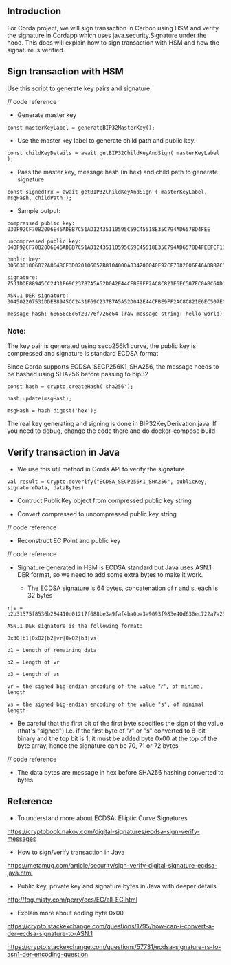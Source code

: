 ## Introduction 

For Corda project, we will sign transaction in Carbon using HSM and verify the signature in Cordapp which uses java.security.Signature under the hood. This docs will explain how to sign transaction with HSM and how the signature is verified. 

## Sign transaction with HSM 

Use this script to generate key pairs and signature:  

// code reference

* Generate master key 
```
const masterKeyLabel = generateBIP32MasterKey(); 
```
* Use the master key label to generate child path and public key. 
```
const childKeyDetails = await getBIP32ChildKeyAndSign( masterKeyLabel );
```
* Pass the master key, message hash (in hex) and child path to generate signature 
```
const signedTrx = await getBIP32ChildKeyAndSign ( masterKeyLabel, msgHash, childPath ); 
```
* Sample output: 
```
compressed public key: 030F92CF7082006E46ADBB7C51AD12435110595C59C45518E35C794AD6578D4FEE 

uncompressed public key: 040F92CF7082006E46ADBB7C51AD12435110595C59C45518E35C794AD6578D4FEEFCF13C1FDF511296845B61BADBED4EEE9D50A11A7CEE427224897015374577C3  

public key: 3056301006072A8648CE3D020106052B8104000A034200040F92CF7082006E46ADBB7C51AD12435110595C59C45518E35C794AD6578D4FEEFCF13C1FDF511296845B61BADBED4EEE9D50A11A7CEE427224897015374577C3 

signature: 7531DDE88945CC2431F69C237B7A5A52D042E44CFBE9FF2AC8C821E6EC507EC0ABC6AD1909A7C571E1C504261AEE5B92B3061D9AD7F921738C79806584CFD358 

ASN.1 DER signature: 304502207531DDE88945CC2431F69C237B7A5A52D042E44CFBE9FF2AC8C821E6EC507EC00221008A6A95A41D8E41F074C21E4680EAE4C90931489444DA4F62A58756804934181C 

message hash: 68656c6c6f20776f726c64 (raw message string: hello world) 
```
### Note: 

The key pair is generated using secp256k1 curve, the public key is compressed and signature is standard ECDSA format 

Since Corda supports ECDSA_SECP256K1_SHA256, the message needs to be hashed using SHA256 before passing to bip32 
```
const hash = crypto.createHash('sha256'); 

hash.update(msgHash); 

msgHash = hash.digest('hex'); 
```
The real key generating and signing is done in BIP32KeyDerivation.java. If you need to debug, change the code there and do docker-compose build 

## Verify transaction in Java 

* We use this util method in Corda API to verify the signature 
```
val result = Crypto.doVerify("ECDSA_SECP256K1_SHA256", publicKey, signatureData, dataBytes) 
```
* Contruct PublicKey object  from compressed public key string 

* Convert compressed to uncompressed public key string 

// code reference 

* Reconstruct EC Point and public key 

// code reference 

* Signature generated in HSM is ECDSA standard but Java uses ASN.1 DER format, so we need to add some extra bytes to make it work. 

    * The ECDSA signature is 64 bytes, concatenation of r and s, each is 32 bytes 
```
r|s = b2b31575f8536b284410d01217f688be3a9faf4ba0ba3a9093f983e40d630ec722a7a25b01403cff0d00b3b853d230f8e96ff832b15d4ccc75203cb65896a2d5 

ASN.1 DER signature is the following format: 

0x30|b1|0x02|b2|vr|0x02|b3|vs 

b1 = Length of remaining data 

b2 = Length of vr 

b3 = Length of vs 

vr = the signed big-endian encoding of the value "𝑟", of minimal length 

vs = the signed big-endian encoding of the value "s", of minimal length 
```
* Be careful that the first bit of the first byte specifies the sign of the value (that's "signed") I.e. if the first byte of "𝑟" or "s" converted to 8-bit binary and the top bit is 1, it must be added byte 0x00 at the top of the byte array, hence the signature can be 70, 71 or 72 bytes 

// code reference 

* The data bytes are message in hex before SHA256 hashing converted to bytes 

## Reference 

* To understand more about ECDSA: Elliptic Curve Signatures 

https://cryptobook.nakov.com/digital-signatures/ecdsa-sign-verify-messages 

* How to sign/verify transaction in Java 

https://metamug.com/article/security/sign-verify-digital-signature-ecdsa-java.html 

* Public key, private key and signature bytes in Java with deeper details 

http://fog.misty.com/perry/ccs/EC/all-EC.html 

* Explain more about adding byte 0x00 

https://crypto.stackexchange.com/questions/1795/how-can-i-convert-a-der-ecdsa-signature-to-ASN.1 

https://crypto.stackexchange.com/questions/57731/ecdsa-signature-rs-to-asn1-der-encoding-question 